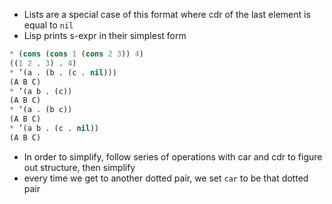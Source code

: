 - Lists are a special case of this format where cdr of the last element is equal to `nil`
- Lisp prints s-expr in their simplest form
```lisp
* (cons (cons 1 (cons 2 3)) 4)
((1 2 . 3) . 4)
* ’(a . (b . (c . nil)))
(A B C)
* ’(a b . (c))
(A B C)
* ’(a . (b c))
(A B C)
* ’(a b . (c . nil))
(A B C)
```
- In order to simplify, follow series of operations with car and cdr to figure out structure, then simplify
- every time we get to another dotted pair, we set `car` to be that dotted pair